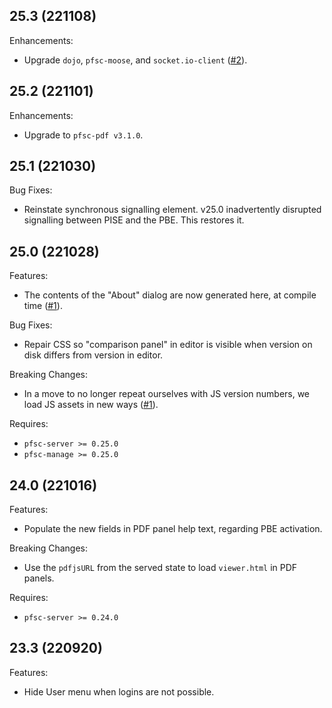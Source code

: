 ## 25.3 (221108)

Enhancements:

* Upgrade `dojo`, `pfsc-moose`, and `socket.io-client`
  ([#2](https://github.com/proofscape/pfsc-ise/pull/2)).

## 25.2 (221101)

Enhancements:

* Upgrade to `pfsc-pdf v3.1.0`.

## 25.1 (221030)

Bug Fixes:

* Reinstate synchronous signalling element. v25.0 inadvertently disrupted
  signalling between PISE and the PBE. This restores it.

## 25.0 (221028)

Features:

* The contents of the "About" dialog are now generated here, at compile time
  ([#1](https://github.com/proofscape/pfsc-ise/pull/1)).

Bug Fixes:

* Repair CSS so "comparison panel" in editor is visible when version on disk
  differs from version in editor.

Breaking Changes:

* In a move to no longer repeat ourselves with JS version numbers, we load JS
  assets in new ways ([#1](https://github.com/proofscape/pfsc-ise/pull/1)).

Requires:

* `pfsc-server >= 0.25.0`
* `pfsc-manage >= 0.25.0`

## 24.0 (221016)

Features:

* Populate the new fields in PDF panel help text, regarding PBE activation.

Breaking Changes:

* Use the `pdfjsURL` from the served state to load `viewer.html` in PDF panels.

Requires:

* `pfsc-server >= 0.24.0`

## 23.3 (220920)

Features:

* Hide User menu when logins are not possible.
